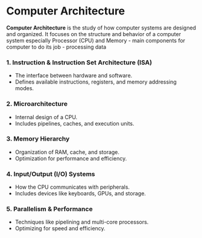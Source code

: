# Computer Architecture

**Computer Architecture** is the study of how computer systems are designed and organized. 
It focuses on the structure and behavior of a computer system especially Processor (CPU) and Memory - main components for computer to do its job - processing data

### 1. Instruction & Instruction Set Architecture (ISA)
- The interface between hardware and software.
- Defines available instructions, registers, and memory addressing modes.

### 2. Microarchitecture
- Internal design of a CPU.
- Includes pipelines, caches, and execution units.

### 3. Memory Hierarchy
- Organization of RAM, cache, and storage.
- Optimization for performance and efficiency.

### 4. Input/Output (I/O) Systems
- How the CPU communicates with peripherals.
- Includes devices like keyboards, GPUs, and storage.

### 5. Parallelism & Performance
- Techniques like pipelining and multi-core processors.
- Optimizing for speed and efficiency.
